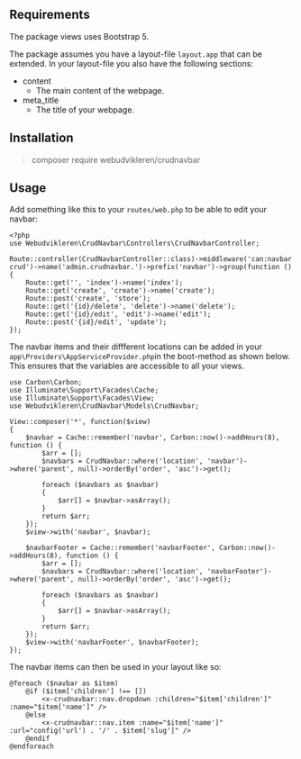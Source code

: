 

## Requirements
The package views uses Bootstrap 5. 

The package assumes you have a layout-file `layout.app` that can be extended. In your layout-file you also have the following sections: 

* content
  * The main content of the webpage.
* meta_title
  * The title of your webpage. 

## Installation

> composer require webudvikleren/crudnavbar

## Usage

Add something like this to your `routes/web.php` to be able to edit your navbar:

```
<?php
use Webudvikleren\CrudNavbar\Controllers\CrudNavbarController;

Route::controller(CrudNavbarController::class)->middleware('can:navbar crud')->name('admin.crudnavbar.')->prefix('navbar')->group(function () {
	Route::get('', 'index')->name('index');
	Route::get('create', 'create')->name('create');
	Route::post('create', 'store');
	Route::get('{id}/delete', 'delete')->name('delete');
	Route::get('{id}/edit', 'edit')->name('edit');
	Route::post('{id}/edit', 'update');
});
```

The navbar items and their diffferent locations can be added in your `app\Providers\AppServiceProvider.php`in the boot-method as shown below. This ensures that the variables are accessible to all your views. 

```
use Carbon\Carbon;
use Illuminate\Support\Facades\Cache;
use Illuminate\Support\Facades\View;
use Webudvikleren\CrudNavbar\Models\CrudNavbar;

View::composer('*', function($view)
{
	$navbar = Cache::remember('navbar', Carbon::now()->addHours(8), function () {
		$arr = [];
		$navbars = CrudNavbar::where('location', 'navbar')->where('parent', null)->orderBy('order', 'asc')->get();

		foreach ($navbars as $navbar)
		{
			$arr[] = $navbar->asArray();
		}
		return $arr;
	});
	$view->with('navbar', $navbar);

	$navbarFooter = Cache::remember('navbarFooter', Carbon::now()->addHours(8), function () {
		$arr = [];
		$navbars = CrudNavbar::where('location', 'navbarFooter')->where('parent', null)->orderBy('order', 'asc')->get();

		foreach ($navbars as $navbar)
		{
			$arr[] = $navbar->asArray();
		}
		return $arr;
	});
	$view->with('navbarFooter', $navbarFooter);
});
```

The navbar items can then be used in your layout like so: 

```
@foreach ($navbar as $item)
	@if ($item['children'] !== [])
		<x-crudnavbar::nav.dropdown :children="$item['children']" :name="$item['name']" />
	@else
		<x-crudnavbar::nav.item :name="$item['name']" :url="config('url') . '/' . $item['slug']" />	
	@endif
@endforeach
```